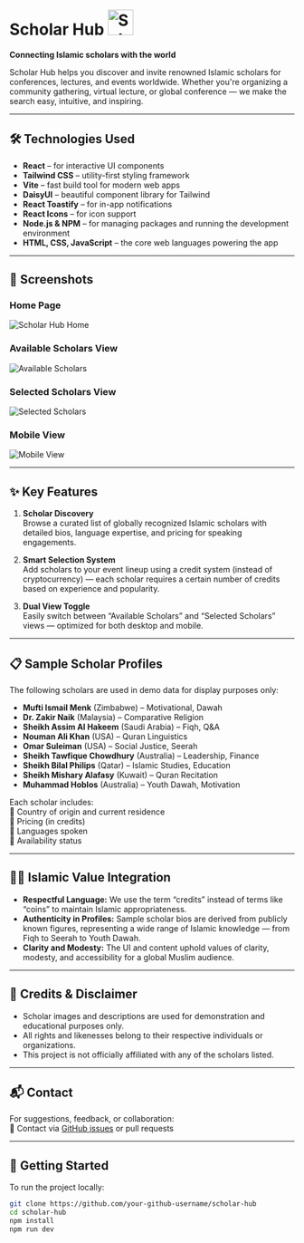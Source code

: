# Scholar Hub <img src="https://i.ibb.co/zhYBBFkc/vb.png" alt="Scholar Hub Logo" width="45"/>


**Connecting Islamic scholars with the world**

Scholar Hub helps you discover and invite renowned Islamic scholars for conferences, lectures, and events worldwide. Whether you're organizing a community gathering, virtual lecture, or global conference — we make the search easy, intuitive, and inspiring.

---

## 🛠️ Technologies Used

- **React** – for interactive UI components  
- **Tailwind CSS** – utility-first styling framework  
- **Vite** – fast build tool for modern web apps  
- **DaisyUI** – beautiful component library for Tailwind  
- **React Toastify** – for in-app notifications  
- **React Icons** – for icon support  
- **Node.js & NPM** – for managing packages and running the development environment  
- **HTML, CSS, JavaScript** – the core web languages powering the app  

---

## 📸 Screenshots

### Home Page
![Scholar Hub Home](https://i.ibb.co.com/FbpzSChL/Screenshot-2025-04-23-225218.png)

### Available Scholars View
![Available Scholars](https://i.ibb.co.com/9mfC2y5M/Screenshot-2025-04-23-225408.png)

### Selected Scholars View
![Selected Scholars](https://i.ibb.co.com/hFCsJsL7/Screenshot-2025-04-23-225649.png)

### Mobile View
![Mobile View](https://i.ibb.co.com/nqgf986M/Screenshot-2025-04-23-225756.png)

---

## ✨ Key Features

1. **Scholar Discovery**  
   Browse a curated list of globally recognized Islamic scholars with detailed bios, language expertise, and pricing for speaking engagements.

2. **Smart Selection System**  
   Add scholars to your event lineup using a credit system (instead of cryptocurrency) — each scholar requires a certain number of credits based on experience and popularity.

3. **Dual View Toggle**  
   Easily switch between “Available Scholars” and “Selected Scholars” views — optimized for both desktop and mobile.

---

## 📋 Sample Scholar Profiles

The following scholars are used in demo data for display purposes only:

- **Mufti Ismail Menk** (Zimbabwe) – Motivational, Dawah  
- **Dr. Zakir Naik** (Malaysia) – Comparative Religion  
- **Sheikh Assim Al Hakeem** (Saudi Arabia) – Fiqh, Q&A  
- **Nouman Ali Khan** (USA) – Quran Linguistics  
- **Omar Suleiman** (USA) – Social Justice, Seerah  
- **Sheikh Tawfique Chowdhury** (Australia) – Leadership, Finance  
- **Sheikh Bilal Philips** (Qatar) – Islamic Studies, Education  
- **Sheikh Mishary Alafasy** (Kuwait) – Quran Recitation  
- **Muhammad Hoblos** (Australia) – Youth Dawah, Motivation

Each scholar includes:  
🔹 Country of origin and current residence  
🔹 Pricing (in credits)  
🔹 Languages spoken  
🔹 Availability status  

---

## 🧕🏽 Islamic Value Integration

- **Respectful Language:** We use the term “credits” instead of terms like “coins” to maintain Islamic appropriateness.
- **Authenticity in Profiles:** Sample scholar bios are derived from publicly known figures, representing a wide range of Islamic knowledge — from Fiqh to Seerah to Youth Dawah.
- **Clarity and Modesty:** The UI and content uphold values of clarity, modesty, and accessibility for a global Muslim audience.

---

## 🤝 Credits & Disclaimer

- Scholar images and descriptions are used for demonstration and educational purposes only.
- All rights and likenesses belong to their respective individuals or organizations.
- This project is not officially affiliated with any of the scholars listed.

---

## 📬 Contact

For suggestions, feedback, or collaboration:  
📧 Contact via [GitHub issues](https://github.com/your-github-username/scholar-hub) or pull requests

---

## 🚀 Getting Started

To run the project locally:

```bash
git clone https://github.com/your-github-username/scholar-hub
cd scholar-hub
npm install
npm run dev
